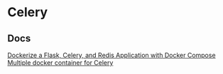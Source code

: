 # Celery 

## Docs

[Dockerize a Flask, Celery, and Redis Application with Docker Compose](https://nickjanetakis.com/blog/dockerize-a-flask-celery-and-redis-application-with-docker-compose)
[Multiple docker container for Celery](https://stackoverflow.com/questions/45863053/multiple-docker-containers-and-celery/45908901)
